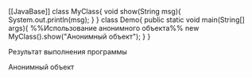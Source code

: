 [[JavaBase]]
class MyClass{
	void show(String msg){
		System.out.println(msg);
	}
}
class Demo{
	public static void main(String[] args){
%%Использование анонимного объекта%%
		new MyClass().show("Анонимный объект");
	}
}

Результат выполнения программы

Анонимный объект